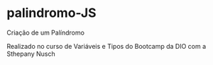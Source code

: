 # palindromo-JS
Criação de um Palíndromo 

Realizado no curso de Variáveis e Tipos do Bootcamp da DIO com a Sthepany Nusch
